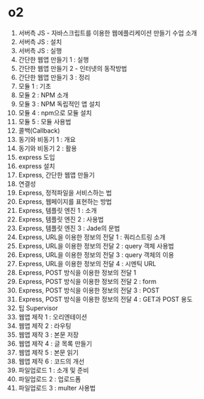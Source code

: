 # o2

001. 서버측 JS - 자바스크립트를 이용한 웹에플리케이션 만들기 수업 소개
002. 서버측 JS : 설치
003. 서버측 JS : 실행
004. 간단한 웹앱 만들기 1 : 실행
005. 간단한 웹앱 만들기 2 - 인터넷의 동작방법
006. 간단한 웹앱 만들기 3 : 정리
007. 모듈 1 : 기초
008. 모듈 2 : NPM 소개
009. 모듈 3 : NPM 독립적인 앱 설치
010. 모듈 4 : npm으로 모듈 설치
011. 모듈 5 : 모듈 사용법
012. 콜백(Callback)
013. 동기와 비동기 1 : 개요
014. 동기와 비동기 2 : 활용
015. express 도입
016. express 설치
017. Express, 간단한 웹앱 만들기
018. 연결성
019. Express, 정적파일을 서비스하는 법
020. Express, 웹페이지를 표현하는 방법
021. Express, 템플릿 엔진 1 : 소개
021. Express, 템플릿 엔진 2 : 사용법
022. Express, 템플릿 엔진 3 : Jade의 문법
023. Express, URL을 이용한 정보의 전달 1 : 쿼리스트링 소개
024. Express, URL을 이용한 정보의 전달 2 : query 객체 사용법
025. Express, URL을 이용한 정보의 전달 3 : query 객체의 이용
026. Express, URL을 이용한 정보의 전달 4 : 시멘틱 URL
027. Express, POST 방식을 이용한 정보의 전달 1
028. Express, POST 방식을 이용한 정보의 전달 2 : form
029. Express, POST 방식을 이용한 정보의 전달 3 : POST
030. Express, POST 방식을 이용한 정보의 전달 4 : GET과 POST 용도
031. 팁 Supervisor
032. 웹앱 제작 1 : 오리엔테이션
033. 웹앱 제작 2 : 라우팅
034. 웹앱 제작 3 : 본문 저장
035. 웹앱 제작 4 : 글 목록 만들기
036. 웹앱 제작 5 : 본문 읽기
037. 웹앱 제작 6 : 코드의 개선
038. 파일업로드 1 : 소개 및 준비
039. 파일업로드 2 : 업로드폼
040. 파일업로드 3 : multer 사용법
